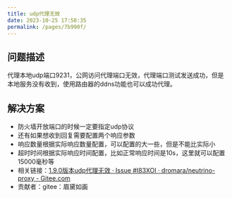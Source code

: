 ```yaml
---
title: udp代理无效
date: 2023-10-25 17:58:35
permalink: /pages/7b990f/
---
```


## 问题描述
代理本地udp端口9231，公网访问代理端口无效，代理端口测试发送成功，但是本地服务没有收到，使用路由器的ddns功能也可以成功代理。
## 解决方案
+ 防火墙开放端口的时候一定要指定udp协议
+ 还有如果想收到回复需要配置两个响应参数
+ 响应数量根据实际响应数量配置，可以配置的大一些，但是不能比实际小
+ 超时时间根据实际响应时间配置，比如正常响应时间是10s，这里就可以配置15000毫秒等
  <img :src="$withBase('/img/run-example/question_3_1.png')"></img>
+ 相关链接：[1.9.0版本udp代理无效 · Issue #I83XOI · dromara/neutrino-proxy - Gitee.com](https://gitee.com/dromara/neutrino-proxy/issues/I83XOI)
+ 贡献者：gitee：眉黛如画

